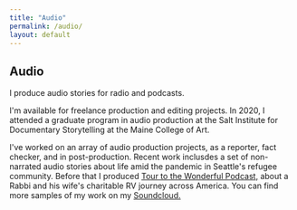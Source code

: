 ```yaml
---
title: "Audio"
permalink: /audio/
layout: default
---
```


## Audio

I produce audio stories for radio and podcasts.

I'm available for freelance production and editing projects. In 2020, I attended a graduate program in audio production at the Salt Institute for Documentary Storytelling at the Maine College of Art.

I've worked on an array of audio production projects, as a reporter, fact checker, and in post-production. Recent work inclusdes a set of non-narrated audio stories about life amid the pandemic in Seattle's refugee community. Before that I produced [Tour to the Wonderful Podcast,](https://open.spotify.com/show/1wkiVWYBdJGuUbLs91xFIM?si=-5Gj4OLZTaGWKDYPmaF-Cw) about a Rabbi and his wife's charitable RV journey across America. You can find more samples of my work on my [Soundcloud.](https://soundcloud.com/andrew-schwartz-191964276)
